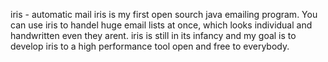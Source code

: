 iris - automatic mail
iris is my first open sourch java emailing program. You can use iris to handel huge email lists at once, which looks individual and handwritten even they arent. iris  is still in its infancy and my goal is to develop iris to a high performance tool open and free to everybody.

